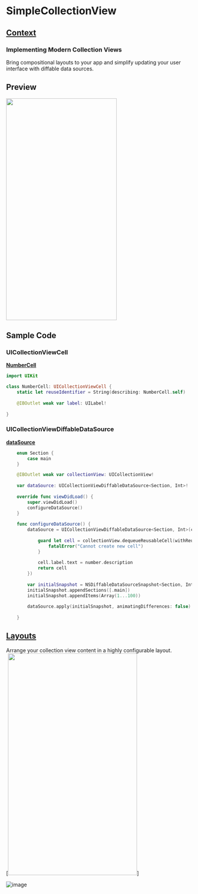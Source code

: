 # SimpleCollectionView  
## **[Context](https://developer.apple.com/documentation/uikit/views_and_controls/collection_views/implementing_modern_collection_views)**  
### Implementing Modern Collection Views
Bring compositional layouts to your app and simplify updating your user interface with diffable data sources.  

## Preview  
<img src="https://user-images.githubusercontent.com/47273077/129506158-41541783-0909-41e2-90de-4f2feaa17642.png" width="300" height="600">

## Sample Code  
### UICollectionViewCell  
**[NumberCell](https://github.com/YamamotoDesu/SimpleCollectionView/blob/main/CollectionView/NumberCell.swift)**
```swift  
import UIKit

class NumberCell: UICollectionViewCell {
    static let reuseIdentifier = String(describing: NumberCell.self)
    
    @IBOutlet weak var label: UILabel!
    
}

```  

### UICollectionViewDiffableDataSource  
**[dataSource](https://github.com/YamamotoDesu/SimpleCollectionView/blob/main/CollectionView/ViewController.swift)**
```swift  
    enum Section {
        case main
    }

    @IBOutlet weak var collectionView: UICollectionView!
    
    var dataSource: UICollectionViewDiffableDataSource<Section, Int>!
    
    override func viewDidLoad() {
        super.viewDidLoad()
        configureDataSource()
    }
    
    func configureDataSource() {
        dataSource = UICollectionViewDiffableDataSource<Section, Int>(collectionView: self.collectionView, cellProvider: { (collectionView, indexPath, number) -> UICollectionViewCell? in
            
            guard let cell = collectionView.dequeueReusableCell(withReuseIdentifier: NumberCell.reuseIdentifier, for: indexPath) as? NumberCell else {
                fatalError("Cannot create new cell")
            }
            
            cell.label.text = number.description
            return cell
        })
        
        var initialSnapshot = NSDiffableDataSourceSnapshot<Section, Int>()
        initialSnapshot.appendSections([.main])
        initialSnapshot.appendItems(Array(1...100))
        
        dataSource.apply(initialSnapshot, animatingDifferences: false)
        
    }

```  

## **[Layouts](https://developer.apple.com/documentation/uikit/views_and_controls/collection_views/layouts)**  
Arrange your collection view content in a highly configurable layout.  
[<img src="https://user-images.githubusercontent.com/47273077/129505382-e22ca111-bcd6-47a9-8677-4394ca68992c.png" width="350" height="600">]

![image](https://user-images.githubusercontent.com/47273077/129506031-de2cf9db-a607-426f-b943-a9c119821981.png)



